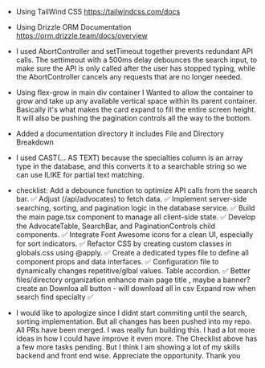 - Using TailWind CSS
https://tailwindcss.com/docs

- Using Drizzle ORM Documentation
https://orm.drizzle.team/docs/overview

- I used AbortController and setTimeout together prevents redundant API calls. The settimeout with a 500ms delay debounces the search input, to make sure the API is only called after the user has stopped typing, while the AbortController cancels any requests that are no longer needed.

- Using flex-grow in main div container
I Wanted to allow the container to grow and take up any available vertical space within its parent container. Basically it's what makes the card expand to fill the entire screen height. It will also be pushing the pagination controls all the way to the bottom.

- Added a documentation directory
it includes File and Directory Breakdown

- I used CAST(... AS TEXT) because the specialties column is an array type in the database, and this converts it to a searchable string so we can use ILIKE for partial text matching.

- checklist:
Add a debounce function to optimize API calls from the search bar. ✅
Adjust (/api/advocates) to fetch data. ✅
Implement server-side searching, sorting, and pagination logic in the database service. ✅
Build the main page.tsx component to manage all client-side state. ✅
Develop the AdvocateTable, SearchBar, and PaginationControls child components. ✅
Integrate Font Awesome icons for a clean UI, especially for sort indicators. ✅
Refactor CSS by creating custom classes in globals.css using @apply. ✅
Create a dedicated types file to define all component props and data interfaces. ✅
Configuration file to dynamically changes repetitive/glbal values.
Table accordion. ✅
Better files/directory organization
enhance main page title , maybe a banner?
create an Downloa all button - will download all in csv
Expand row when search find specialty ✅

- I would like to apologize since I didnt start commiting until the search, sorting implementation. But all changes has been pushed into my repo. All PRs have been merged. I was really fun building this. I had a lot more ideas in how I could have improve it even more. The Checklist above has a few more tasks pending. But I think I am showing a lot of my skills backend and front end wise.
Appreciate the opportunity. Thank you